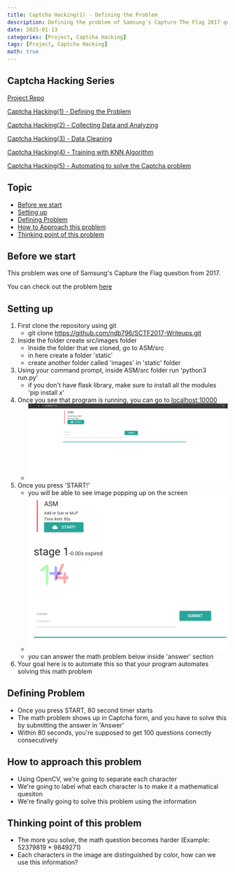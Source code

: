 ```yaml
---
title: Captcha Hacking(1) - Defining the Problem
description: Defining the problem of Samsung's Capture The Flag 2017 question (1)
date: 2025-01-13
categories: [Project, Captcha Hacking]
tags: [Project, Captcha Hacking]
math: true
---
```


## Captcha Hacking Series

[Project Repo](https://github.com/hyeonukim/SCTF2017-Writeups)

[Captcha Hacking(1) - Defining the Problem](https://hyeonukim.github.io/devblog/posts/CaptchaHacking1/)

[Captcha Hacking(2) - Collecting Data and Analyzing](https://hyeonukim.github.io/devblog/posts/CaptchaHacking2/)

[Captcha Hacking(3) - Data Cleaning](https://hyeonukim.github.io/devblog/posts/CaptchaHacking3/)

[Captcha Hacking(4) - Training with KNN Algorithm](https://hyeonukim.github.io/devblog/posts/CaptchaHacking4/)

[Captcha Hacking(5) - Automating to solve the Captcha problem](https://hyeonukim.github.io/devblog/posts/CaptchaHacking5/)


## Topic

- [Before we start](#before-we-start)
- [Setting up](#setting-up)
- [Defining Problem](#defining-problem)
- [How to Approach this problem](#how-to-approach-this-problem)
- [Thinking point of this problem](#thinking-point-of-this-problem)

## Before we start

This problem was one of Samsung's Capture the Flag question from 2017.

You can check out the problem [here](https://github.com/ndb796/SCTF2017-Writeups)

## Setting up

1. First clone the repository using git
    - git clone https://github.com/ndb796/SCTF2017-Writeups.git
2. Inside the folder create src/images folder
    - Inside the folder that we cloned, go to ASM/src
    - in here create a folder 'static'
    - create another folder called 'images' in 'static' folder
3. Using your command prompt, inside ASM/src folder run 'python3 run.py'
    - if you don't have flask library, make sure to install all the modules 'pip install *x*'
4. Once you see that program is running, you can go to [localhost:10000](localhost:10000)
    - ![Desktop View](/assets/img/HackingCaptcha/1-localhost.PNG)
5. Once you press 'START!'
    - you will be able to see image popping up on the screen
    - ![Desktop View](/assets/img/HackingCaptcha/1-start.PNG)
    - you can answer the math problem below inside 'answer' section
6. Your goal here is to automate this so that your program automates solving this math problem

## Defining Problem

- Once you press START, 80 second timer starts
- The math problem shows up in Captcha form, and you have to solve this by submitting the answer in 'Answer'
- Within 80 seconds, you're supposed to get 100 questions correctly consecutively


## How to approach this problem
- Using OpenCV, we're going to separate each character
- We're going to label what each character is to make it a mathematical quesiton
- We're finally going to solve this problem using the information 

## Thinking point of this problem
- The more you solve, the math question becomes harder (Example: 52379819 * 9849271)
- Each characters in the image are distinguished by color, how can we use this information?